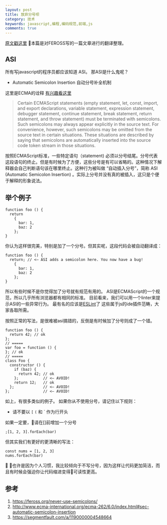 ```yaml
---
layout: post
title: 放弃分号呗
category: 技术
keywords: javascript,编程,编码规范,前端,js
comments: true
---
```


[原文戳这里](https://feross.org/never-use-semicolons/)
本篇是对FEROSS写的一篇文章进行的翻译整理。

## ASI

所有写javascript的程序员都应该知道 ASI。
那ASI是什么鬼呢？
- Automatic Semicolon Insertion
自动分号补全机制

这里是ECMA的诠释 [有兴趣看这里](http://www.ecma-international.org/ecma-262/6.0/index.html#sec-automatic-semicolon-insertion)

> Certain ECMAScript statements (empty statement, let, const, import, and export declarations, variable statement, expression statement, debugger statement, continue statement, break statement, return statement, and throw statement) must be terminated with semicolons. Such semicolons may always appear explicitly in the source text. For convenience, however, such semicolons may be omitted from the source text in certain situations. These situations are described by saying that semicolons are automatically inserted into the source code token stream in those situations.

按照ECMAScript标准，一些特定语句（statement) 必须以分号结尾。分号代表这段语句的终止。但是有时候为了方便，这些分号是有可以省略的。这种情况下解释器会自己判断语句该在哪里终止。这种行为被叫做 “自动插入分号”，简称 ASI (Automatic Semicolon Insertion) 。实际上分号并没有真的被插入，这只是个便于解释的形象说法。

## 举个例子

```
function foo () {
  return
    {
      bar: 1,
      baz: 2
    };
}
```
你认为这样很完美，特别是加了一个分号。但其实呢，这段代码会被自动翻译成：
```
function foo () {
  return; // <– ASI adds a semicolon here. You now have a bug!
    {
      bar: 1,
      baz: 2
    };
}
```
所以有些时候不是你觉得加了分号就有规范有用的。
ASI是ECMAScript的一个规范，所以几乎所有浏览器都有相同的标准。
目前看来，我们可以用一个linter来提示ASI的一些异常行为。
最有名的应该是[ESLint](https://cn.eslint.org/)了
这些属于js的ide插件范畴，大家各取所需。

按照正常的写法，是很难被asi搞错的，反倒是有时候加了分号则成了一个错。
```
function foo () {
  return 42; // ok
};  
// =====
var foo = function () {
}; // ok
// =====
class Foo {
  constructor () {
    if (baz) {
      return 42; // ok
    };           // <– AVOID!
    return 12;   // ok
  };             // <– AVOID!
};               // <– AVOID!
```
如上，有很多类似的例子。
如果你从不使用分号，请记住以下规则：
- 请不要以 `[` `(` 和 ` 作为行开头

如果一定要，请在[]前增加一个分号
```
;[1, 2, 3].forEach(bar)
```
但其实我们有更好的更清晰的写法：
```
const nums = [1, 2, 3]
nums.forEach(bar)
```

也许是因为个人习惯，我比较倾向于不写分号，因为这样让代码更加简洁，而且有时候会强迫你让代码缩进变得可读性更高。

## 参考
1. https://feross.org/never-use-semicolons/
2. http://www.ecma-international.org/ecma-262/6.0/index.html#sec-automatic-semicolon-insertion
3. https://segmentfault.com/a/1190000004548664